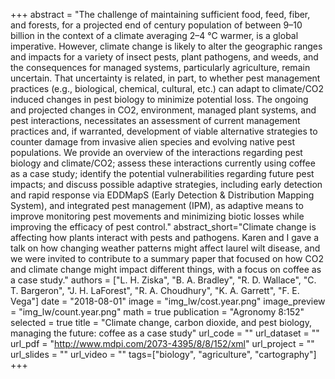 +++
abstract = "The challenge of maintaining sufficient food, feed, fiber, and forests, for a projected end of century population of between 9–10 billion in the context of a climate averaging 2–4 °C warmer, is a global imperative. However, climate change is likely to alter the geographic ranges and impacts for a variety of insect pests, plant pathogens, and weeds, and the consequences for managed systems, particularly agriculture, remain uncertain. That uncertainty is related, in part, to whether pest management practices (e.g., biological, chemical, cultural, etc.) can adapt to climate/CO2 induced changes in pest biology to minimize potential loss. The ongoing and projected changes in CO2, environment, managed plant systems, and pest interactions, necessitates an assessment of current management practices and, if warranted, development of viable alternative strategies to counter damage from invasive alien species and evolving native pest populations. We provide an overview of the interactions regarding pest biology and climate/CO2; assess these interactions currently using coffee as a case study; identify the potential vulnerabilities regarding future pest impacts; and discuss possible adaptive strategies, including early detection and rapid response via EDDMapS (Early Detection & Distribution Mapping System), and integrated pest management (IPM), as adaptive means to improve monitoring pest movements and minimizing biotic losses while improving the efficacy of pest control."
abstract_short="Climate change is affecting how plants interact with pests and pathogens. Karen and I gave a talk on how changing weather patterns might affect laurel wilt disease, and we were invited to contribute to a summary paper that focused on how CO2 and climate change might impact different things, with a focus on coffee as a case study."
authors = ["L. H. Ziska", "B. A. Bradley", "R. D. Wallace", "C. T. Bargeron", "J. H. LaForest", "R. A. Choudhury", "K. A. Garrett", "F. E. Vega"]
date = "2018-08-01"
image = "img_lw/cost.year.png"
image_preview = "img_lw/count.year.png"
math = true
publication = "Agronomy 8:152"
selected = true
title = "Climate change, carbon dioxide, and pest biology, managing the future: coffee as a case study"
url_code = ""
url_dataset = ""
url_pdf = "http://www.mdpi.com/2073-4395/8/8/152/xml"
url_project = ""
url_slides = ""
url_video = ""
tags=["biology", "agriculture", "cartography"]
+++